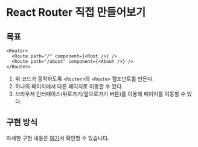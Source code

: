 # React Router 직접 만들어보기

## 목표

```tsx
<Router>
  <Route path="/" component={<Root />} />
  <Route path="/about" component={<About />} />
</Router>
```

1. 위 코드가 동작하도록 `<Router>`와 `<Route>` 컴포넌트를 만든다.
2. 하나의 페이지에서 다른 페이지로 이동할 수 있다.
3. 브라우저 인터페이스(뒤로가기/앞으로가기 버튼)를 이용해 페이지를 이동할 수 있다.

## 구현 방식

자세한 구현 내용은 [여기](https://velog.io/@foreknowledge/React-Router-%EC%A7%81%EC%A0%91-%EB%A7%8C%EB%93%A4%EC%96%B4%EB%B3%B4%EA%B8%B0)서 확인할 수 있습니다.
